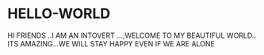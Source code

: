 # HELLO-WORLD
HI FRIENDS ..I AM AN INTOVERT ...,WELCOME TO MY BEAUTIFUL WORLD..
ITS AMAZING...WE WILL STAY HAPPY EVEN IF WE ARE ALONE
